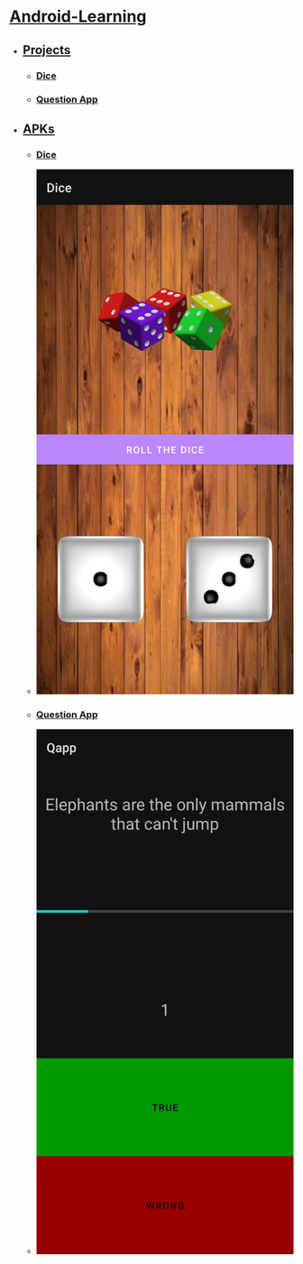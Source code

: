 # [Android-Learning](https://github.com/amirrezarajabi/Android-Learning)

* ## [Projects](https://github.com/amirrezarajabi/Android-Learning/tree/main/Projects)

  * ### [Dice](https://github.com/amirrezarajabi/Android-Learning/tree/main/Projects/Dice)

  * ### [Question App](https://github.com/amirrezarajabi/Android-Learning/tree/main/Projects/Qapp)

* ## [APKs](https://github.com/amirrezarajabi/Android-Learning/tree/main/APKs)

  * ### [Dice](https://github.com/amirrezarajabi/Android-Learning/tree/main/APKs/Dice-apk)

  * <img src=APKs/Dice-apk/Dice.jpg></img>
  
  * ###  [Question App](https://github.com/amirrezarajabi/Android-Learning/tree/main/APKs/Qapp-apk)
  
  * <img src=APKs/Qapp-apk/Qapp.jpg></img>